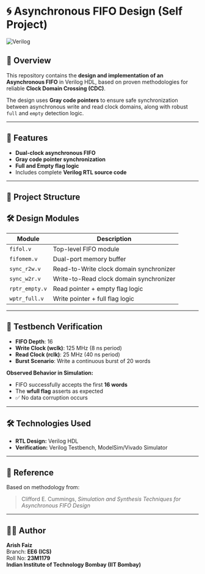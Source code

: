 # 🌀 Asynchronous FIFO Design (Self Project)

![Verilog](https://img.shields.io/badge/HDL-Verilog-blue.svg)

## 📜 Overview
This repository contains the **design and implementation of an Asynchronous FIFO** in Verilog HDL, based on proven methodologies for reliable **Clock Domain Crossing (CDC)**.

The design uses **Gray code pointers** to ensure safe synchronization between asynchronous write and read clock domains, along with robust `full` and `empty` detection logic.

---

## 🚀 Features
- **Dual-clock asynchronous FIFO**
- **Gray code pointer synchronization**
- **Full and Empty flag logic**
- Includes complete **Verilog RTL source code**

---

## 📂 Project Structure

## 🛠️ Design Modules
| Module        | Description |
|---------------|-------------|
| `fifol.v`     | Top-level FIFO module |
| `fifomem.v`   | Dual-port memory buffer |
| `sync_r2w.v`  | Read-to-Write clock domain synchronizer |
| `sync_w2r.v`  | Write-to-Read clock domain synchronizer |
| `rptr_empty.v`| Read pointer + empty flag logic |
| `wptr_full.v` | Write pointer + full flag logic |



---

## 🧪 Testbench Verification

- **FIFO Depth**: 16  
- **Write Clock (wclk)**: 125 MHz (8 ns period)  
- **Read Clock (rclk)**: 25 MHz (40 ns period)  
- **Burst Scenario**: Write a continuous burst of 20 words  

**Observed Behavior in Simulation:**  
- FIFO successfully accepts the first **16 words**  
- The **wfull flag** asserts as expected   
- ✅ No data corruption occurs



---

## 🛠 Technologies Used
- **RTL Design:** Verilog HDL  
- **Verification:** Verilog Testbench, ModelSim/Vivado Simulator  


---
## 📖 Reference
Based on methodology from:  
> Clifford E. Cummings, *Simulation and Synthesis Techniques for Asynchronous FIFO Design*


---

## 👨‍💻 Author
**Arish Faiz**  
Branch: **EE6 (ICS)**  
Roll No: **23M1179**  
**Indian Institute of Technology Bombay (IIT Bombay)**
